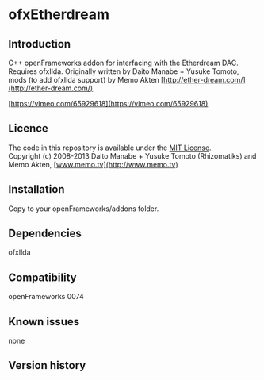 ofxEtherdream
=====================================

Introduction
------------
C++ openFrameworks addon for interfacing with the Etherdream DAC. Requires ofxIlda.
Originally written by Daito Manabe + Yusuke Tomoto, mods (to add ofxIlda support) by Memo Akten
[http://ether-dream.com/](http://ether-dream.com/)

[https://vimeo.com/65929618](https://vimeo.com/65929618)


Licence
-------
The code in this repository is available under the [MIT License](https://secure.wikimedia.org/wikipedia/en/wiki/Mit_license).  
Copyright (c) 2008-2013 Daito Manabe + Yusuke Tomoto (Rhizomatiks)
and Memo Akten, [www.memo.tv](http://www.memo.tv)


Installation
------------
Copy to your openFrameworks/addons folder.


Dependencies
------------
ofxIlda


Compatibility
------------
openFrameworks 0074  



Known issues
------------
none

Version history
------------




